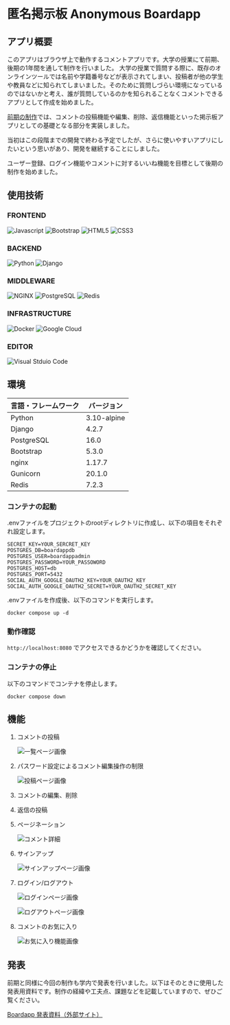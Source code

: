# 匿名掲示板 Anonymous Boardapp

## アプリ概要

このアプリはブラウザ上で動作するコメントアプリです。大学の授業にて前期、後期の1年間を通して制作を行いました。
大学の授業で質問する際に、既存のオンラインツールでは名前や学籍番号などが表示されてしまい、投稿者が他の学生や教員などに知られてしまいました。そのために質問しづらい環境になっているのではないかと考え、誰が質問しているのかを知られることなくコメントできるアプリとして作成を始めました。

[前期の制作](https://github.com/wakashiyo/AnonymousBoardapp-FirstTerm "前期の匿名掲示板")では、コメントの投稿機能や編集、削除、返信機能といった掲示板アプリとしての基礎となる部分を実装しました。

当初はこの段階までの開発で終わる予定でしたが、さらに使いやすいアプリにしたいという思いがあり、開発を継続することにしました。

ユーザー登録、ログイン機能やコメントに対するいいね機能を目標として後期の制作を始めました。

## 使用技術

### FRONTEND

![Javascript](https://img.shields.io/badge/-Javascript-000.svg?logo=javascript&style=for-the-badge)
![Bootstrap](https://img.shields.io/badge/-Bootstrap-563D7C.svg?logo=bootstrap&style=for-the-badge)
![HTML5](https://img.shields.io/badge/-HTML5-333.svg?logo=html5&style=for-the-badge)
![CSS3](https://img.shields.io/badge/-CSS3-1572B6.svg?logo=css3&style=for-the-badge)

### BACKEND

![Python](https://img.shields.io/badge/-Python-FFE873.svg?logo=python&style=for-the-badge)
![Django](https://img.shields.io/badge/-Django-092E20.svg?logo=django&style=for-the-badge)

### MIDDLEWARE

![NGINX](https://img.shields.io/badge/-Nginx-269539.svg?logo=nginx&style=for-the-badge)
![PostgreSQL](https://img.shields.io/badge/-Postgresql-336791.svg?logo=postgresql&style=for-the-badge&logoColor=fff)
![Redis](https://img.shields.io/badge/-Redis-D82C20.svg?logo=redis&style=for-the-badge&logoColor=fff)

### INFRASTRUCTURE

![Docker](https://img.shields.io/badge/-Docker-1488C6.svg?logo=docker&style=for-the-badge)
![Google Cloud](https://img.shields.io/badge/-Google%20Cloud-EEE.svg?logo=google-cloud&style=for-the-badge)

### EDITOR

![Visual Stduio Code](https://img.shields.io/badge/-Visualstudiocode-007ACC.svg?logo=visualstudiocode&style=for-the-badge)

## 環境

| 言語・フレームワーク  | バージョン |
| --------------------- | ---------- |
| Python                | 3.10-alpine|
| Django                | 4.2.7      |
| PostgreSQL            | 16.0       |
| Bootstrap             | 5.3.0      |
| nginx                 | 1.17.7     |
| Gunicorn              | 20.1.0     |
| Redis                 | 7.2.3      |

### コンテナの起動

.envファイルをプロジェクトのrootディレクトリに作成し、以下の項目をそれぞれ設定します。

```{.env}
SECRET_KEY=YOUR_SERCRET_KEY
POSTGRES_DB=boardappdb
POSTGRES_USER=boardappadmin
POSTGRES_PASSWORD=YOUR_PASSOWORD
POSTGRES_HOST=db
POSTGRES_PORT=5432
SOCIAL_AUTH_GOOGLE_OAUTH2_KEY=YOUR_OAUTH2_KEY
SOCIAL_AUTH_GOOGLE_OAUTH2_SECRET=YOUR_OAUTH2_SECRET_KEY
```

.envファイルを作成後、以下のコマンドを実行します。

```{bash}
docker compose up -d
```

### 動作確認

`http://localhost:8080` でアクセスできるかどうかを確認してください。

### コンテナの停止

以下のコマンドでコンテナを停止します。

```{bash}
docker compose down
```

## 機能

1. コメントの投稿

    ![一覧ページ画像](https://github.com/wakashiyo/AnonymousBoardapp/assets/129835423/c9a405d6-8ddb-4edc-884e-93400a618165)

2. パスワード設定によるコメント編集操作の制限

    ![投稿ページ画像](https://github.com/wakashiyo/AnonymousBoardapp/assets/129835423/03fc3411-46ad-49a0-8c92-a2544184acf2)

3. コメントの編集、削除

4. 返信の投稿

5. ページネーション

    ![コメント詳細](https://github.com/wakashiyo/AnonymousBoardapp/assets/129835423/b6d911f1-d020-4529-8388-4db9717bab21)

6. サインアップ

    ![サインアップページ画像](https://github.com/wakashiyo/AnonymousBoardapp/assets/129835423/90c5ad1b-f444-42c6-bfc1-0f1ff3eb7c13)

7. ログイン/ログアウト

    ![ログインページ画像](https://github.com/wakashiyo/AnonymousBoardapp/assets/129835423/806d20b1-102b-4b1e-ac6d-43f8c8a73ba5)

    ![ログアウトページ画像](https://github.com/wakashiyo/AnonymousBoardapp/assets/129835423/10529e6a-3244-4aff-acf4-5e590f87e178)

8. コメントのお気に入り

    ![お気に入り機能画像](https://github.com/wakashiyo/AnonymousBoardapp/assets/129835423/21ba2574-03fe-400d-b635-ceb579ee884e)

## 発表

前期と同様に今回の制作も学内で発表を行いました。以下はそのときに使用した発表用資料です。制作の経緯や工夫点、課題などを記載していますので、ぜひご覧ください。

[Boardapp 発表資料（外部サイト）](https://www.canva.com/design/DAF_lSH_hbY/-eQoy1D34qBRkU8dAAlUYg/edit?utm_content=DAF_lSH_hbY&utm_campaign=designshare&utm_medium=link2&utm_source=sharebutton)
